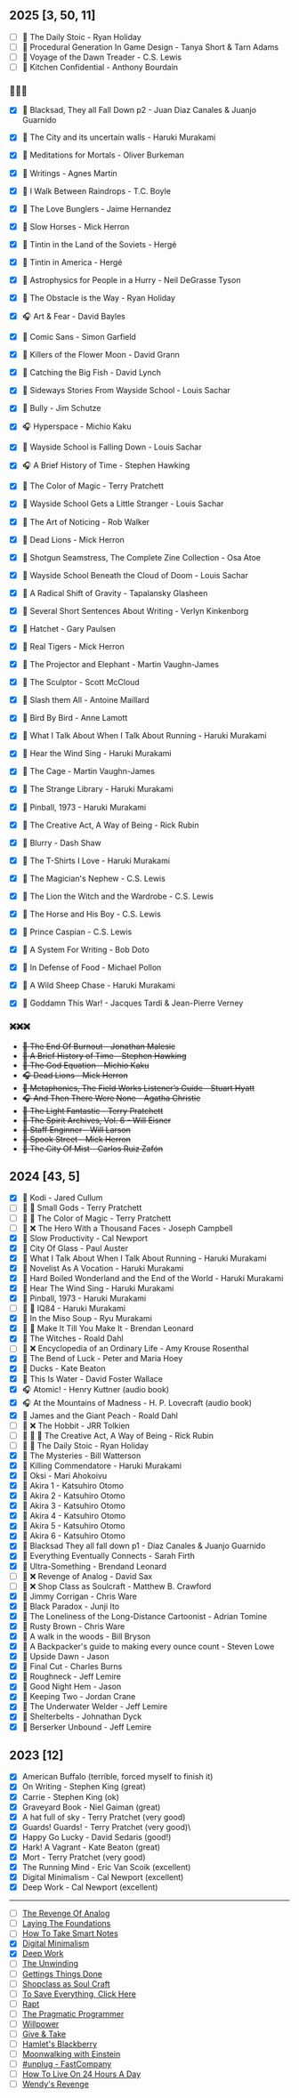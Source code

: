 ## 2025 [3, 50, 11]
- [ ] 📆 The Daily Stoic - Ryan Holiday
- [ ] 📗 Procedural Generation In Game Design - Tanya Short & Tarn Adams
- [ ] 📗 Voyage of the Dawn Treader - C.S. Lewis
- [ ] 📗 Kitchen Confidential - Anthony Bourdain
      
### 🏁🏁🏁
- [x] 💬 Blacksad, They all Fall Down p2 - Juan Diaz Canales & Juanjo Guarnido
- [x] 📗 The City and its uncertain walls - Haruki Murakami
- [x] 📆 Meditations for Mortals - Oliver Burkeman
- [x] 📗 Writings - Agnes Martin
- [x] 📗 I Walk Between Raindrops - T.C. Boyle
- [x] 💬 The Love Bunglers - Jaime Hernandez
- [x] 📗 Slow Horses - Mick Herron
- [x] 💬 Tintin in the Land of the Soviets - Hergé
- [x] 💬 Tintin in America - Hergé
- [x] 📗 Astrophysics for People in a Hurry - Neil DeGrasse Tyson
- [x] 📗 The Obstacle is the Way - Ryan Holiday
- [x] 🎧 Art & Fear - David Bayles
- [x] 📗 Comic Sans - Simon Garfield
- [x] 📗 Killers of the Flower Moon - David Grann
- [x] 📗 Catching the Big Fish - David Lynch
- [x] 📗 Sideways Stories From Wayside School - Louis Sachar
- [x] 📗 Bully - Jim Schutze
- [x] 🎧 Hyperspace - Michio Kaku
- [x] 📗 Wayside School is Falling Down - Louis Sachar
- [x] 🎧 A Brief History of Time - Stephen Hawking
- [x] 📗 The Color of Magic - Terry Pratchett
- [x] 📗 Wayside School Gets a Little Stranger - Louis Sachar
- [x] 📗 The Art of Noticing - Rob Walker
- [x] 📗 Dead Lions - Mick Herron
- [x] 📗 Shotgun Seamstress, The Complete Zine Collection - Osa Atoe
- [x] 📗 Wayside School Beneath the Cloud of Doom - Louis Sachar
- [x] 💬 A Radical Shift of Gravity - Tapalansky Glasheen
- [x] 📗 Several Short Sentences About Writing - Verlyn Kinkenborg
- [x] 📗 Hatchet - Gary Paulsen
- [x] 📗 Real Tigers - Mick Herron
- [x] 💬 The Projector and Elephant - Martin Vaughn-James
- [x] 💬 The Sculptor - Scott McCloud
- [x] 💬 Slash them All - Antoine Maillard
- [x] 📗 Bird By Bird - Anne Lamott
- [x] 📗 What I Talk About When I Talk About Running - Haruki Murakami
- [x] 📗 Hear the Wind Sing - Haruki Murakami
- [x] 💬 The Cage - Martin Vaughn-James
- [x] 📗 The Strange Library - Haruki Murakami
- [x] 📗 Pinball, 1973 - Haruki Murakami
- [x] 📆 The Creative Act, A Way of Being - Rick Rubin
- [x] 💬 Blurry - Dash Shaw
- [x] 📗 The T-Shirts I Love - Haruki Murakami
- [x] 📗 The Magician's Nephew - C.S. Lewis
- [x] 📗 The Lion the Witch and the Wardrobe - C.S. Lewis
- [x] 📗 The Horse and His Boy - C.S. Lewis
- [x] 📗 Prince Caspian - C.S. Lewis
- [x] 📗 A System For Writing - Bob Doto
- [x] 📗 In Defense of Food - Michael Pollon
- [x] 📗 A Wild Sheep Chase - Haruki Murakami
- [x] 💬 Goddamn This War! - Jacques Tardi & Jean-Pierre Verney


### ~~❌❌❌~~
- ~~📗 The End Of Burnout - Jonathan Malesic~~
- ~~📗 A Brief History of Time - Stephen Hawking~~
- ~~📗 The God Equation - Michio Kaku~~
- ~~🎧 Dead Lions - Mick Herron~~
- ~~📗 Metaphonics, The Field Works Listener’s Guide - Stuart Hyatt~~
- ~~🎧 And Then There Were None - Agatha Christie~~
- ~~📗 The Light Fantastic - Terry Pratchett~~
- ~~💬 The Spirit Archives, Vol. 6 - Will Eisner~~
- ~~📗 Staff Enginner - Will Larson~~
- ~~📗 Spook Street - Mick Herron~~
- ~~📗 The City Of Mist - Carlos Ruiz Zafón~~


## 2024 [43, 5]
- [x] 💬 Kodi - Jared Cullum
- [ ] 📗 🔖 Small Gods - Terry Pratchett 
- [ ] 📗 🔖 The Color of Magic - Terry Pratchett
- [ ] 📗 ❌ The Hero With a Thousand Faces - Joseph Campbell
- [x] 📗 Slow Productivity - Cal Newport
- [x] 💬 City Of Glass - Paul Auster
- [x] 👻 What I Talk About When I Talk About Running - Haruki Murakami
- [x] 📗 Novelist As A Vocation - Haruki Murakami
- [x] 📗 Hard Boiled Wonderland and the End of the World - Haruki Murakami
- [x] 📗 Hear The Wind Sing - Haruki Murakami
- [x] 📗 Pinball, 1973 - Haruki Murakami
- [ ] 📗 🔖 IQ84 - Haruki Murakami
- [x] 📗 In the Miso Soup - Ryu Murakami
- [x] 📗 👻 Make It Till You Make It - Brendan Leonard
- [x] 📗 The Witches - Roald Dahl
- [ ] 📗 ❌ Encyclopedia of an Ordinary Life - Amy Krouse Rosenthal
- [x] 💬 The Bend of Luck - Peter and Maria Hoey
- [x] 💬 Ducks - Kate Beaton
- [x] 📗 This Is Water - David Foster Wallace
- [x] 🎧 Atomic! - Henry Kuttner (audio book)
- [x] 🎧 At the Mountains of Madness - H. P. Lovecraft (audio book)
- [x] 📗 James and the Giant Peach - Roald Dahl
- [ ] 📗 ❌ The Hobbit - JRR Tolkien
- [ ] 📗 📆 👻 The Creative Act, A Way of Being - Rick Rubin
- [ ] 📗 📆 The Daily Stoic - Ryan Holiday
- [x] 💬 The Mysteries - Bill Watterson
- [x] 📗 Killing Commendatore - Haruki Murakami
- [x] 💬 Oksi - Mari Ahokoivu
- [x] 💬 Akira 1 - Katsuhiro Otomo
- [x] 💬 Akira 2 - Katsuhiro Otomo
- [x] 💬 Akira 3 - Katsuhiro Otomo
- [x] 💬 Akira 4 - Katsuhiro Otomo
- [x] 💬 Akira 5 - Katsuhiro Otomo
- [x] 💬 Akira 6 - Katsuhiro Otomo
- [x] 💬 Blacksad They all fall down p1 - Diaz Canales & Juanjo Guarnido
- [x] 💬 Everything Eventually Connects - Sarah Firth
- [x] 📗 Ultra-Something - Brendand Leonard
- [ ] 📗 ❌ Revenge of Analog - David Sax
- [ ] 📗 ❌ Shop Class as Soulcraft - Matthew B. Crawford
- [x] 💬 Jimmy Corrigan - Chris Ware
- [x] 💬 Black Paradox - Junji Ito
- [x] 💬 The Loneliness of the Long-Distance Cartoonist - Adrian Tomine
- [x] 💬 Rusty Brown - Chris Ware
- [x] 📗 A walk in the woods - Bill Bryson
- [x] 📗 A Backpacker's guide to making every ounce count - Steven Lowe
- [x] 💬 Upside Dawn - Jason
- [x] 💬 Final Cut - Charles Burns
- [x] 💬 Roughneck - Jeff Lemire
- [x] 💬 Good Night Hem - Jason
- [x] 💬 Keeping Two - Jordan Crane
- [x] 💬 The Underwater Welder - Jeff Lemire
- [x] 💬 Shelterbelts - Johnathan Dyck
- [x] 💬 Berserker Unbound - Jeff Lemire

## 2023 [12]
- [x] American Buffalo (terrible, forced myself to finish it)
- [x] On Writing - Stephen King (great)
- [x] Carrie - Stephen King (ok)
- [x] Graveyard Book - Niel Gaiman (great)
- [x] A hat full of sky - Terry Pratchet (very good)
- [x] Guards! Guards! - Terry Pratchet (very good)\
- [x] Happy Go Lucky - David Sedaris (good!)
- [x] Hark! A Vagrant - Kate Beaton (great)
- [x] Mort - Terry Pratchet (very good)
- [x] The Running Mind - Eric Van Scoik (excellent)
- [x] Digital Minimalism - Cal Newport (excellent)
- [x] Deep Work - Cal Newport (excellent)

-----

- [ ] [The Revenge Of Analog](https://www.amazon.com/Revenge-Analog-Real-Things-Matter/dp/1610395719)
- [ ] [Laying The Foundations](https://www.amazon.com/Laying-Foundations-Websites-Products-Systematically/dp/B086PPCNCW)
- [ ] [How To Take Smart Notes](https://www.amazon.com/How-Take-Smart-Notes-Nonfiction/dp/1542866502)
- [x] [Digital Minimalism](https://www.amazon.com/Digital-Minimalism-Cal-Newport-audiobook/dp/B07LGDY5PC)
- [x] [Deep Work](https://www.amazon.com/Deep-Work-Cal-Newport-audiobook/dp/B0189PVAWY)
- [ ] [The Unwinding](https://www.amazon.com/Unwinding-Inner-History-New-America/dp/0374534608)
- [ ] [Gettings Things Done](https://www.amazon.com/Getting-Things-Done-Stress-Free-Productivity/dp/0142000280)
- [ ] [Shopclass as Soul Craft](https://www.amazon.com/Shop-Class-Soulcraft-Inquiry-Value/dp/0143117467)
- [ ] [To Save Everything, Click Here](https://www.amazon.com/Save-Everything-Click-Here-Technological/dp/1610393708)
- [ ] [Rapt](https://www.amazon.com/Rapt-Attention-Focused-Winifred-Gallagher/dp/0143116908)
- [ ] [The Pragmatic Programmer](https://www.amazon.com/Pragmatic-Programmer-journey-mastery-Anniversary/dp/0135957052)
- [ ] [Willpower](https://www.amazon.com/Willpower-Rediscovering-Greatest-Human-Strength/dp/0143122231/)
- [ ] [Give & Take](https://www.amazon.com/Give-Take-Helping-Others-Success/dp/0143124986)
- [ ] [Hamlet's Blackberry](https://www.amazon.com/Hamlets-BlackBerry-Building-Good-Digital/dp/0061687170)
- [ ] [Moonwalking with Einstein](https://www.amazon.com/Moonwalking-Einstein-Science-Remembering-Everything/dp/0143120530)
- [ ] [#unplug - FastCompany](https://www.fastcompany.com/3012521/baratunde-thurston-leaves-the-internet)
- [ ] [How To Live On 24 Hours A Day](https://www.amazon.com/How-Live-Hours-Day-philosophical/dp/B09W6W6Y76)
- [ ] [Wendy's Revenge](https://drawnandquarterly.com/books/wendys-revenge)
